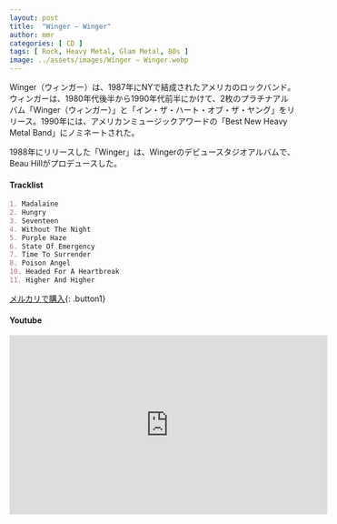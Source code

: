 ```yaml
---
layout: post
title:  "Winger – Winger"
author: mmr
categories: [ CD ]
tags: [ Rock, Heavy Metal, Glam Metal, 80s ]
image: ../assets/images/Winger – Winger.webp
---
```


Winger（ウィンガー）は、1987年にNYで結成されたアメリカのロックバンド。ウィンガーは、1980年代後半から1990年代前半にかけて、2枚のプラチナアルバム「Winger（ウィンガー）」と「イン・ザ・ハート・オブ・ザ・ヤング」をリリース。1990年には、アメリカンミュージックアワードの「Best New Heavy Metal Band」にノミネートされた。

1988年にリリースした「Winger」は、Wingerのデビュースタジオアルバムで、Beau Hillがプロデュースした。

#### Tracklist
```md
1. Madalaine
2. Hungry
3. Seventeen
4. Without The Night
5. Purple Haze
6. State Of Emergency
7. Time To Surrender
8. Poison Angel
10. Headed For A Heartbreak
11. Higher And Higher
```

[メルカリで購入](https://jp.mercari.com/item/m90240573963?afid=6142608987){: .button1}

#### Youtube 
<iframe width="560" height="315" src="https://www.youtube.com/embed/AIpRdbi9pYw?si=jt0s2nB6c5NgTA2P" title="YouTube video player" frameborder="0" allow="accelerometer; autoplay; clipboard-write; encrypted-media; gyroscope; picture-in-picture; web-share" referrerpolicy="strict-origin-when-cross-origin" allowfullscreen></iframe>